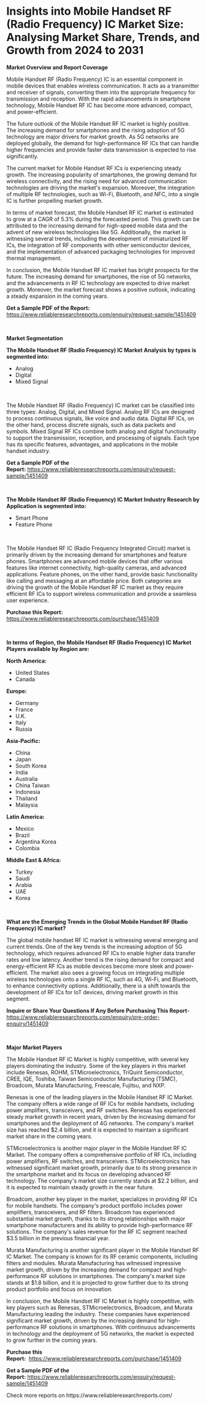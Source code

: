<p><h1>Insights into Mobile Handset RF (Radio Frequency) IC Market Size: Analysing Market Share, Trends, and Growth from 2024 to 2031</h1></p><p><strong>Market Overview and Report Coverage</strong></p>
<p><p>Mobile Handset RF (Radio Frequency) IC is an essential component in mobile devices that enables wireless communication. It acts as a transmitter and receiver of signals, converting them into the appropriate frequency for transmission and reception. With the rapid advancements in smartphone technology, Mobile Handset RF IC has become more advanced, compact, and power-efficient.</p><p>The future outlook of the Mobile Handset RF IC market is highly positive. The increasing demand for smartphones and the rising adoption of 5G technology are major drivers for market growth. As 5G networks are deployed globally, the demand for high-performance RF ICs that can handle higher frequencies and provide faster data transmission is expected to rise significantly.</p><p>The current market for Mobile Handset RF ICs is experiencing steady growth. The increasing popularity of smartphones, the growing demand for wireless connectivity, and the rising need for advanced communication technologies are driving the market's expansion. Moreover, the integration of multiple RF technologies, such as Wi-Fi, Bluetooth, and NFC, into a single IC is further propelling market growth.</p><p>In terms of market forecast, the Mobile Handset RF IC market is estimated to grow at a CAGR of 5.3% during the forecasted period. This growth can be attributed to the increasing demand for high-speed mobile data and the advent of new wireless technologies like 5G. Additionally, the market is witnessing several trends, including the development of miniaturized RF ICs, the integration of RF components with other semiconductor devices, and the implementation of advanced packaging technologies for improved thermal management.</p><p>In conclusion, the Mobile Handset RF IC market has bright prospects for the future. The increasing demand for smartphones, the rise of 5G networks, and the advancements in RF IC technology are expected to drive market growth. Moreover, the market forecast shows a positive outlook, indicating a steady expansion in the coming years.</p></p>
<p><strong>Get a Sample PDF of the Report:</strong> <a href="https://www.reliableresearchreports.com/enquiry/request-sample/1451409">https://www.reliableresearchreports.com/enquiry/request-sample/1451409</a></p>
<p>&nbsp;</p>
<p><strong>Market Segmentation</strong></p>
<p><strong>The Mobile Handset RF (Radio Frequency) IC Market Analysis by types is segmented into:</strong></p>
<p><ul><li>Analog</li><li>Digital</li><li>Mixed Signal</li></ul></p>
<p>&nbsp;</p>
<p><p>The Mobile Handset RF (Radio Frequency) IC market can be classified into three types: Analog, Digital, and Mixed Signal. Analog RF ICs are designed to process continuous signals, like voice and audio data. Digital RF ICs, on the other hand, process discrete signals, such as data packets and symbols. Mixed Signal RF ICs combine both analog and digital functionality to support the transmission, reception, and processing of signals. Each type has its specific features, advantages, and applications in the mobile handset industry.</p></p>
<p><strong>Get a Sample PDF of the Report:</strong>&nbsp;<a href="https://www.reliableresearchreports.com/enquiry/request-sample/1451409">https://www.reliableresearchreports.com/enquiry/request-sample/1451409</a></p>
<p>&nbsp;</p>
<p><strong>The Mobile Handset RF (Radio Frequency) IC Market Industry Research by Application is segmented into:</strong></p>
<p><ul><li>Smart Phone</li><li>Feature Phone</li></ul></p>
<p>&nbsp;</p>
<p><p>The Mobile Handset RF IC (Radio Frequency Integrated Circuit) market is primarily driven by the increasing demand for smartphones and feature phones. Smartphones are advanced mobile devices that offer various features like internet connectivity, high-quality cameras, and advanced applications. Feature phones, on the other hand, provide basic functionality like calling and messaging at an affordable price. Both categories are driving the growth of the Mobile Handset RF IC market as they require efficient RF ICs to support wireless communication and provide a seamless user experience.</p></p>
<p><strong>Purchase this Report:</strong>&nbsp; <a href="https://www.reliableresearchreports.com/purchase/1451409">https://www.reliableresearchreports.com/purchase/1451409</a></p>
<p>&nbsp;</p>
<p><strong>In terms of Region, the Mobile Handset RF (Radio Frequency) IC Market Players available by Region are:</strong></p>
<p>
    <p> <strong> North America: </strong>
        <ul>
            <li>United States</li>
            <li>Canada</li>
        </ul>
        </p> 
    <p> <strong> Europe: </strong>
        <ul>
            <li>Germany</li>
            <li>France</li>
            <li>U.K.</li>
            <li>Italy</li>
            <li>Russia</li>
        </ul>
        </p> 
    <p> <strong> Asia-Pacific: </strong>
        <ul>
            <li>China</li>
            <li>Japan</li>
            <li>South Korea</li>
            <li>India</li>
            <li>Australia</li>
            <li>China Taiwan</li>
            <li>Indonesia</li>
            <li>Thailand</li>
            <li>Malaysia</li>
        </ul>
        </p> 
    <p> <strong> Latin America: </strong>
        <ul>
            <li>Mexico</li>
            <li>Brazil</li>
            <li>Argentina Korea</li>
            <li>Colombia</li>
        </ul>
        </p> 
    <p> <strong> Middle East & Africa: </strong>
        <ul>
            <li>Turkey</li>
            <li>Saudi</li>
            <li>Arabia</li>
            <li>UAE</li>
            <li>Korea</li>
        </ul>
    </p>
    </p>
<p>&nbsp;</p>
<p><strong>What are the Emerging Trends in the Global Mobile Handset RF (Radio Frequency) IC market?</strong></p>
<p><p>The global mobile handset RF IC market is witnessing several emerging and current trends. One of the key trends is the increasing adoption of 5G technology, which requires advanced RF ICs to enable higher data transfer rates and low latency. Another trend is the rising demand for compact and energy-efficient RF ICs as mobile devices become more sleek and power-efficient. The market also sees a growing focus on integrating multiple wireless technologies onto a single RF IC, such as 4G, Wi-Fi, and Bluetooth, to enhance connectivity options. Additionally, there is a shift towards the development of RF ICs for IoT devices, driving market growth in this segment.</p></p>
<p><strong>Inquire or Share Your Questions If Any Before Purchasing This Report</strong>- <a href="https://www.reliableresearchreports.com/enquiry/pre-order-enquiry/1451409">https://www.reliableresearchreports.com/enquiry/pre-order-enquiry/1451409</a></p>
<p>&nbsp;</p>
<p><strong>Major Market Players</strong></p>
<p><p>The Mobile Handset RF IC Market is highly competitive, with several key players dominating the industry. Some of the key players in this market include Renesas, ROHM, STMicroelectronics, TriQuint Semiconductor, CREE, IQE, Toshiba, Taiwan Semiconductor Manufacturing (TSMC), Broadcom, Murata Manufacturing, Freescale, Fujitsu, and NXP.</p><p>Renesas is one of the leading players in the Mobile Handset RF IC Market. The company offers a wide range of RF ICs for mobile handsets, including power amplifiers, transceivers, and RF switches. Renesas has experienced steady market growth in recent years, driven by the increasing demand for smartphones and the deployment of 4G networks. The company's market size has reached $2.4 billion, and it is expected to maintain a significant market share in the coming years.</p><p>STMicroelectronics is another major player in the Mobile Handset RF IC Market. The company offers a comprehensive portfolio of RF ICs, including power amplifiers, RF switches, and transceivers. STMicroelectronics has witnessed significant market growth, primarily due to its strong presence in the smartphone market and its focus on developing advanced RF technology. The company's market size currently stands at $2.2 billion, and it is expected to maintain steady growth in the near future.</p><p>Broadcom, another key player in the market, specializes in providing RF ICs for mobile handsets. The company's product portfolio includes power amplifiers, transceivers, and RF filters. Broadcom has experienced substantial market growth, thanks to its strong relationships with major smartphone manufacturers and its ability to provide high-performance RF solutions. The company's sales revenue for the RF IC segment reached $3.5 billion in the previous financial year.</p><p>Murata Manufacturing is another significant player in the Mobile Handset RF IC Market. The company is known for its RF ceramic components, including filters and modules. Murata Manufacturing has witnessed impressive market growth, driven by the increasing demand for compact and high-performance RF solutions in smartphones. The company's market size stands at $1.8 billion, and it is projected to grow further due to its strong product portfolio and focus on innovation.</p><p>In conclusion, the Mobile Handset RF IC Market is highly competitive, with key players such as Renesas, STMicroelectronics, Broadcom, and Murata Manufacturing leading the industry. These companies have experienced significant market growth, driven by the increasing demand for high-performance RF solutions in smartphones. With continuous advancements in technology and the deployment of 5G networks, the market is expected to grow further in the coming years.</p></p>
<p><strong>Purchase this Report:</strong>&nbsp;&nbsp;<a href="https://www.reliableresearchreports.com/purchase/1451409">https://www.reliableresearchreports.com/purchase/1451409</a></p>
<p></p>
<p><strong>Get a Sample PDF of the Report:</strong>&nbsp;<a href="https://www.reliableresearchreports.com/enquiry/request-sample/1451409">https://www.reliableresearchreports.com/enquiry/request-sample/1451409</a></p>
<p>Check more reports on https://www.reliableresearchreports.com/</p>